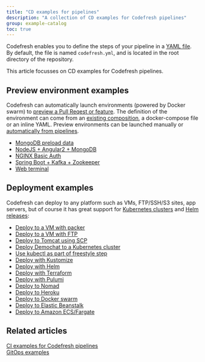```yaml
---
title: "CD examples for pipelines"
description: "A collection of CD examples for Codefresh pipelines"
group: example-catalog
toc: true
---
```

Codefresh enables you to define the steps of your pipeline in a [YAML file]({{site.baseurl}}/docs/pipelines/what-is-the-codefresh-yaml/). By default, the file is named `codefresh.yml`, and is located in the root directory of the repository.

This article focusses on CD examples for Codefresh pipelines.



## Preview environment examples

Codefresh can automatically launch environments (powered by Docker swarm) to [preview a Pull Reqest or feature]({{site.baseurl}}/docs/getting-started/on-demand-environments/). The definition of the environment can come from an [existing composition]({{site.baseurl}}/docs/testing/create-composition/), a docker-compose file or an inline YAML. Preview environments can be launched manually or [automatically from pipelines]({{site.baseurl}}/docs/pipelines/steps/launch-composition/).

- [MongoDB preload data]({{site.baseurl}}/docs/example-catalog/cd-examples/import-data-to-mongodb/) 
- [NodeJS + Angular2 + MongoDB]({{site.baseurl}}/docs/example-catalog/cd-examples/nodejs-angular2-mongodb/) 
- [NGINX Basic Auth]({{site.baseurl}}/docs/example-catalog/cd-examples/secure-a-docker-container-using-http-basic-auth/)
- [Spring Boot + Kafka + Zookeeper]({{site.baseurl}}/docs/example-catalog/cd-examples/spring-boot-kafka-zookeeper/)
- [Web terminal]({{site.baseurl}}/docs/example-catalog/cd-examples/web-terminal/)

## Deployment examples

Codefresh can deploy to any platform such as VMs, FTP/SSH/S3 sites, app servers, but of course it has great support for [Kubernetes clusters]({{site.baseurl}}/docs/deploy-to-kubernetes/deployment-options-to-kubernetes/) and [Helm releases]({{site.baseurl}}/docs/new-helm/helm-releases-management/):

- [Deploy to a VM with packer]({{site.baseurl}}/docs/example-catalog/cd-examples/packer-gcloud/) 
- [Deploy to a VM with FTP]({{site.baseurl}}/docs/example-catalog/cd-examples/transferring-php-ftp)
- [Deploy to Tomcat using SCP]({{site.baseurl}}/docs/example-catalog/cd-examples/deploy-to-tomcat-via-scp)
- [Deploy Demochat to a Kubernetes cluster]({{site.baseurl}}/docs/cd-examples/deploy-to-kubernetes/codefresh-kubernetes-integration-demochat-example/) 
- [Use kubectl as part of freestyle step]({{site.baseurl}}/docs/example-catalog/cd-examples/use-kubectl-as-part-of-freestyle-step) 
- [Deploy with Kustomize]({{site.baseurl}}/docs/example-catalog/cd-examples/deploy-with-kustomize)
- [Deploy with Helm]({{site.baseurl}}/docs/example-catalog/cd-examples/helm) 
- [Deploy with Terraform]({{site.baseurl}}/docs/example-catalog/cd-examples/terraform) 
- [Deploy with Pulumi]({{site.baseurl}}/docs/example-catalog/cd-examples/pulumi) 
- [Deploy to Nomad]({{site.baseurl}}/docs/example-catalog/cd-examples/nomad)
- [Deploy to Heroku]({{site.baseurl}}/docs/example-catalog/cd-examples/deploy-to-heroku/)
- [Deploy to Docker swarm]({{site.baseurl}}/docs/example-catalog/cd-examples/docker-swarm/)
- [Deploy to Elastic Beanstalk]({{site.baseurl}}/docs/example-catalog/cd-examples/elastic-beanstalk/)
- [Deploy to Amazon ECS/Fargate]({{site.baseurl}}/docs/example-catalog/cd-examples/amazon-ecs/)


## Related articles
[CI examples for Codefresh pipelines]({{site.baseurl}}/docs/example-catalog/ci-examples)  
[GitOps examples]({{site.baseurl}}/docs/example-catalog/gitops-examples) 